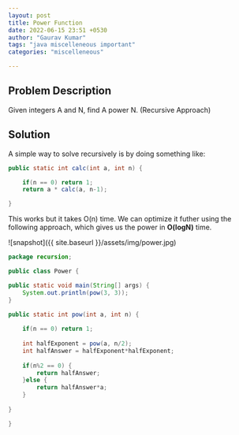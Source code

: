 ```yaml
---
layout: post
title: Power Function
date: 2022-06-15 23:51 +0530
author: "Gaurav Kumar"
tags: "java miscelleneous important"
categories: "miscelleneous"

---
```


## Problem Description

Given integers A and N, find A power N. (Recursive Approach)

## Solution

A simple way to solve recursively is by doing something like: 

```java
public static int calc(int a, int n) {

    if(n == 0) return 1;
    return a * calc(a, n-1);

}
```

This works but it takes O(n) time. We can optimize it futher using the following approach, which gives us the power in __O(logN)__ time.

![snapshot]({{ site.baseurl }}/assets/img/power.jpg)

```java
package recursion;

public class Power {

public static void main(String[] args) {
    System.out.println(pow(3, 3));
}

public static int pow(int a, int n) {
    
    if(n == 0) return 1;
    
    int halfExponent = pow(a, n/2);
    int halfAnswer = halfExponent*halfExponent;
    
    if(n%2 == 0) {
        return halfAnswer;
    }else {
        return halfAnswer*a;
    }
    
}

}
```
